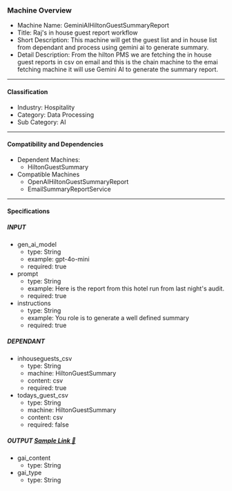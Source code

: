 ### Machine Overview
- Machine Name: GeminiAIHiltonGuestSummaryReport
- Title: Raj's in house guest report workflow
- Short Description: This machine will get the guest list and in house list from dependant and process using gemini ai to generate summary.
- Detail Description: From the hilton PMS we are fetching the in house guest reports in csv on email and this is the chain machine to the emai fetching machine it will use Gemini AI to generate the summary report.

-------------------------------------

#### Classification
- Industry: Hospitality
- Category: Data Processing
- Sub Category: AI

-------------------------------------

#### Compatibility and Dependencies
- Dependent Machines:
  - HiltonGuestSummary
- Compatible Machines
  - OpenAIHiltonGuestSummaryReport
  - EmailSummaryReportService

-------------------------------------
#### Specifications

##### INPUT
- gen_ai_model
  - type: String
  - example: gpt-4o-mini
  - required: true
- prompt
  - type: String
  - example: Here is the report from this hotel run from last night's audit.
  - required: true
- instructions
  - type: String
  - example: You role is to generate a well defined summary
  - required: true


##### DEPENDANT
- inhouseguests_csv
  - type: String
  - machine: HiltonGuestSummary
  - content: csv
  - required: true
- todays_guest_csv
  - type: String
  - machine: HiltonGuestSummary
  - content: csv
  - required: false

##### OUTPUT <u>[Sample Link 🔗](https://drive.google.com/file/d/15JXnJsUo9h9ofkJ3PH0tNYKH-LAmvB4a/view?usp=sharing)</u>
- gai_content
  - type: String
- gai_type
  - type: String
